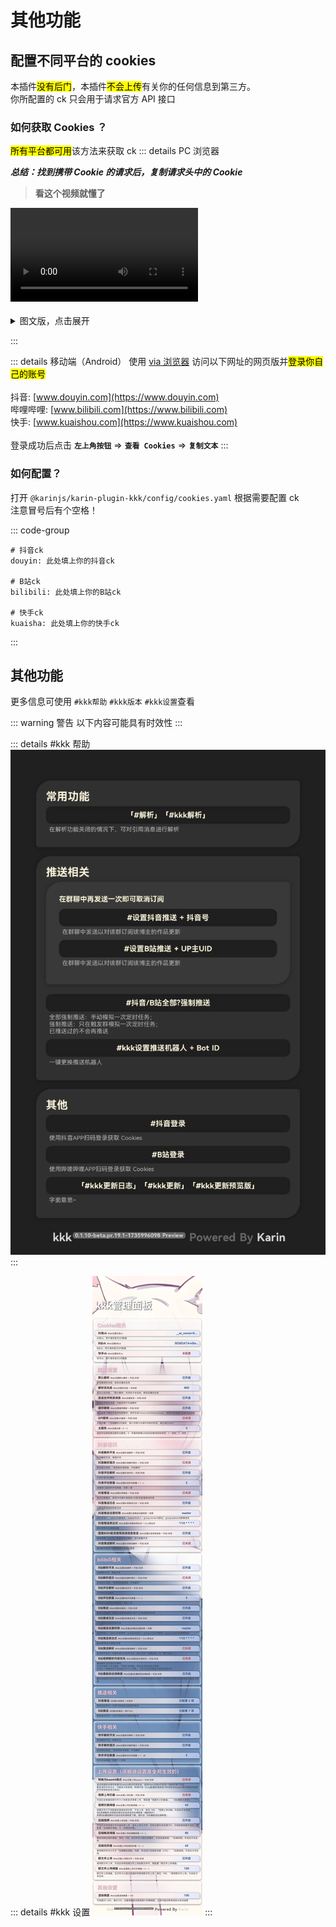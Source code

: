 # 其他功能

## 配置不同平台的 cookies

本插件<mark>没有后门</mark>，本插件<mark>不会上传</mark>有关你的任何信息到第三方。<br>
你所配置的 ck 只会用于请求官方 API 接口

### 如何获取 Cookies ？

<mark>所有平台都可用</mark>该方法来获取 ck
::: details PC 浏览器

**_总结：找到携带 Cookie 的请求后，复制请求头中的 Cookie_**

> **看这个视频就懂了**

<div>
  <Video src="/karin-plugin-kkk/video.mp4" />
</div>
<br>
<details>
<summary>图文版，点击展开</summary>

找到携带 Cookie 的请求复制请求头中的 Cookie

![img](../../public/intro/pic1.png)

</details>

:::

::: details 移动端（Android）
使用 [via 浏览器](https://res.viayoo.com/v1/via-release-cn.apk) 访问以下网址的网页版并<mark>登录你自己的账号</mark><br><br>抖音: [www.douyin.com](https://www.douyin.com) <br> 哔哩哔哩: [www.bilibili.com](https://www.bilibili.com) <br> 快手: [www.kuaishou.com](https://www.kuaishou.com)<br><br>登录成功后点击 **`左上角按钮`** => **`查看 Cookies`** => **`复制文本`**
:::

### 如何配置？

打开 `@karinjs/karin-plugin-kkk/config/cookies.yaml` 根据需要配置 ck<br>
注意冒号后有个空格！

::: code-group

```yaml{2,5,8} [@karinjs/karin-plugin-kkk/config/cookies.yaml]
# 抖音ck
douyin: 此处填上你的抖音ck

# B站ck
bilibili: 此处填上你的B站ck

# 快手ck
kuaisha: 此处填上你的快手ck
```

:::

## 其他功能

更多信息可使用 `#kkk帮助` `#kkk版本` `#kkk设置`查看

::: warning 警告
以下内容可能具有时效性
:::

::: details #kkk 帮助
![](../../public/intro/help.jpg)
:::

::: details #kkk 设置
![](../../public/intro/setting.jpg)
:::
